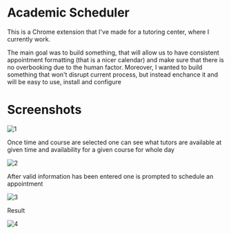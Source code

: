 # Academic Scheduler #

This is a Chrome extension that I've made for a tutoring center, where I currently work.

The main goal was to build something, that will allow us to have consistent appointment formatting (that is a nicer calendar) and make sure that there is no overbooking due to the human factor. Moreover, I wanted to build something that won't disrupt current process, but instead enchance it and will be easy to use, install and configure

# Screenshots #
![1](vkolmakov1/Academic-Scheduler-Chrome-Extension/raw/master/screenshots/1.png)

Once time and course are selected one can see what tutors are available at given time and availability for a given course for whole day

![2](vkolmakov1/Academic-Scheduler-Chrome-Extension/raw/master/screenshots/2.png)

 After valid information has been entered one is prompted to schedule an appointment

![3](vkolmakov1/Academic-Scheduler-Chrome-Extension/raw/master/screenshots/3.png)

Result

![4](vkolmakov1/Academic-Scheduler-Chrome-Extension/raw/master/screenshots/4.png)